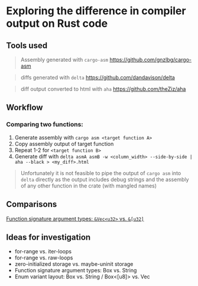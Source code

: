 # Exploring the difference in compiler output on Rust code

## Tools used
>Assembly generated with `cargo-asm` https://github.com/gnzlbg/cargo-asm

>diffs generated with `delta` https://github.com/dandavison/delta

>diff output converted to html with `aha` https://github.com/theZiz/aha

## Workflow

### Comparing two functions:
1. Generate assembly with `cargo asm <target function A>`
2. Copy assembly output of target function
3. Repeat 1-2 for `<target function B>`
4. Generate diff with `delta asmA asmB -w <column_width> --side-by-side | aha --black > <my_diff>.html`

> Unfortunately it is not feasible to pipe the output of `cargo asm` into `delta` directly as the output includes debug strings and the assembly of any other function in the crate (with mangled names)

## Comparisons
[Function signature argument types: `&Vec<u32>` vs. `&[u32]`](/fn_borrowed_vec_vs_slice/COMPARISON.md)

## Ideas for investigation
* for-range vs. iter-loops
* for-range vs. raw-loops
* zero-initialized storage vs. maybe-uninit storage
* Function signature argument types: Box<str> vs. String
* Enum variant layout: Box<str> vs. String / Box<[u8]> vs. Vec<u8>

